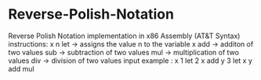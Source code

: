 # Reverse-Polish-Notation
Reverse Polish Notation implementation in x86 Assembly (AT&amp;T Syntax)
instructions: x n let -> assigns the value n to the variable x
              add -> additon of two values
              sub -> subtraction of two values
              mul -> multiplication of two values
              div -> division of two values
input example : x 1 let 2 x add y 3 let x y add mul


